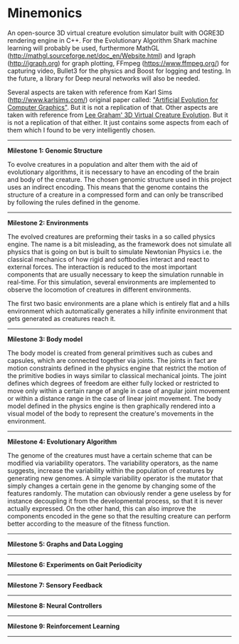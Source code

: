 Minemonics
==========

An open-source 3D virtual creature evolution simulator built with OGRE3D rendering engine in C++. For the Evolutionary Algorithm Shark machine learning will probably be used, furthermore MathGL (http://mathgl.sourceforge.net/doc_en/Website.html) and Igraph (http://igraph.org) for graph plotting, FFmpeg (https://www.ffmpeg.org/) for capturing video, Bullet3 for the physics and Boost for logging and testing. In the future, a library for Deep neural networks will also be needed.

Several aspects are taken with reference from Karl Sims (http://www.karlsims.com/) original paper called: ["Artificial Evolution for Computer Graphics"](http://www.karlsims.com/papers/siggraph91.html). But it is not a replication of that. Other aspects are taken with reference from [Lee Graham' 3D Virtual Creature Evolution](https://en.wikipedia.org/wiki/3D_Virtual_Creature_Evolution). But it is not a replication of that either. It just contains some aspects from each of them which I found to be very intelligently chosen. 

***

**Milestone 1: Genomic Structure**

To evolve creatures in a population and alter them with the aid of evolutionary algorithms, it is necessary to have an encoding of the brain and body of the creature. The chosen genomic structure used in this project uses an indirect encoding. This means that the genome contains the structure of a creature in a compressed form and can only be transcribed by following the rules defined in the genome. 

***

**Milestone 2: Environments**

The evolved creatures are preforming their tasks in a so called physics engine. The name is a bit misleading, as the framework does not simulate all physics that is going on but is built to simulate Newtonian Physics i.e. the classical mechanics of how rigid and softbodies interact and react to external forces. The interaction is reduced to the most important components that are usually necessary to keep the simulation runnable in real-time. For this simulation, several environments are implemented to observe the locomotion of creatures in different environments.

The first two basic environments are a plane which is entirely flat and a hills environment which automatically generates a hilly infinite environment that gets generated as creatures reach it.
***

**Milestone 3: Body model**

The body model is created from general primitives such as cubes and capsules, which are connected together via joints. The joints in fact are motion constraints defined in the physics engine that restrict the motion of the primitive bodies in ways similar to classical mechanical joints. The joint defines which degrees of freedom are either fully locked or restricted to move only within a certain range of angle in case of angular joint movement or within a distance range in the case of linear joint movement. The body model defined in the physics engine is then graphically rendered into a visual model of the body to represent the creature's movements in the environment.

***

**Milestone 4: Evolutionary Algorithm**

The genome of the creatures must have a certain scheme that can be modified via variability operators. The variability operators, as the name suggests, increase the variability within the population of creatures by generating new genomes. A simple variability operator is the mutator that simply changes a certain gene in the genome by changing some of the features randomly. The mutation can obviously render a gene useless by for instance decoupling it from the developmental process, so that it is never actually expressed. On the other hand, this can also improve the components encoded in the gene so that the resulting creature can perform better according to the measure of the fitness function.
***

**Milestone 5: Graphs and Data Logging**
***

**Milestone 6: Experiments on Gait Periodicity**
***

**Milestone 7: Sensory Feedback**
***

**Milestone 8: Neural Controllers**
***

**Milestone 9: Reinforcement Learning**
***
